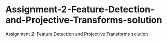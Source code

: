 # Assignment-2-Feature-Detection-and-Projective-Transforms-solution
Assignment 2: Feature Detection and Projective Transforms solution
